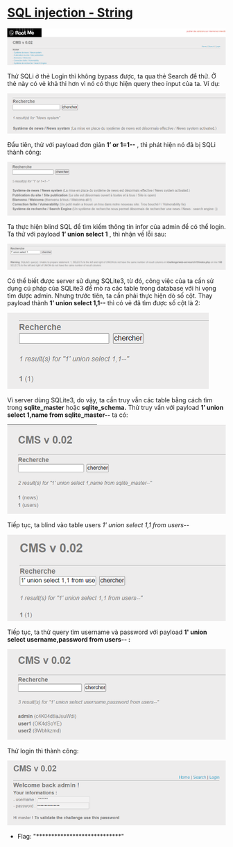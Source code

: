 # [SQL injection - String](https://www.root-me.org/en/Challenges/Web-Server/SQL-injection-String)

![](./media/image1.png)

Thử SQLi ở thẻ Login thì không bypass được, ta qua thẻ Search để thử. Ở thẻ này có vẻ khả thi hơn vì nó có thực hiện query theo input của ta. Ví dụ:

![](./media/image2.png)

Đầu tiên, thử với payload đơn giản **1’ or 1=1--** , thì phát hiện nó đã bị SQLi thành công:

![](./media/image3.png)

Ta thực hiện blind SQL để tìm kiếm thông tin infor của admin để có thể login. Ta thử với payload **1’ union select 1** , thì nhận về lỗi sau:

![](./media/image4.png)

Có thể biết được server sử dụng SQLite3, từ đó, công việc của ta cần sử dụng cú pháp của SQLite3 để mò ra các table trong database với hi vọng tìm được admin. Nhưng trước tiên, ta cần phải thực hiện dò số cột. Thay payload thành **1’ union select 1,1--** thì có vẻ đã tìm được số cột là 2:

![](./media/image5.png)

Vì server dùng SQLite3, do vậy, ta cần truy vẫn các table bằng cách tìm trong **sqlite\_master** hoặc **sqlite\_schema.** Thử truy vấn với payload **1’ union select 1,name from sqlite\_master--** ta có:

![](./media/image6.png)

Tiếp tục, ta blind vào table users *1' union select 1,1 from users--*

![](./media/image7.png)

Tiếp tục, ta thử query tìm username và password với payload **1' union select username,password from users-- :**

![](./media/image8.png)

Thử login thì thành công:

![](./media/image9.png)

- Flag: "****************************"
